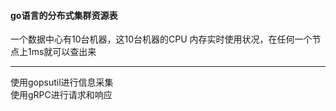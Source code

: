 #### go语言的分布式集群资源表
一个数据中心有10台机器，这10台机器的CPU 内存实时使用状况，在任何一个节点上1ms就可以查出来

---
使用gopsutil进行信息采集  
使用gRPC进行请求和响应